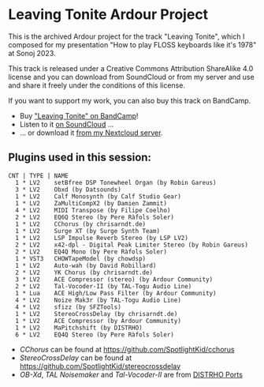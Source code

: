 # Leaving Tonite Ardour Project

This is the archived Ardour project for the track "Leaving Tonite", which I composed
for my presentation "How to play FLOSS keyboards like it's 1978" at Sonoj 2023.

This track is released under a Creative Commons Attribution ShareAlike 4.0 license and
you can download from SoundCloud or from my server and use and share it freely under 
the conditions of this license.

If you want to support my work, you can also buy this track on BandCamp.

* Buy ["Leaving Tonite" on BandCamp](https://spotlight-kyd.bandcamp.com/track/leaving-tonite-sonoj-mix)!
* Listen to it [on SoundCloud](https://soundcloud.com/spotlight-kyd/leaving-tonite) …
* … or download it [from my Nextcloud server](https://0x20.eu/nc/s/oHwRS6SGXLCosxf).


## Plugins used in this session:

```
CNT | TYPE | NAME
  1 * LV2    setBfree DSP Tonewheel Organ (by Robin Gareus)
  3 * LV2    Obxd (by Datsounds)
  1 * LV2    Calf Monosynth (by Calf Studio Gear)
  1 * LV2    ZaMultiCompX2 (by Damien Zammit)
  4 * LV2    MIDI Transpose (by Filipe Coelho)
  2 * LV2    EQ6Q Stereo (by Pere Ràfols Soler)
  1 * LV2    CChorus (by chrisarndt.de)
  1 * LV2    Surge XT (by Surge Synth Team)
  1 * LV2    LSP Impulse Reverb Stereo (by LSP LV2)
  2 * LV2    x42-dpl - Digital Peak Limiter Stereo (by Robin Gareus)
  2 * LV2    EQ4Q Mono (by Pere Ràfols Soler)
  1 * VST3   CHOWTapeModel (by chowdsp)
  1 * LV2    Auto-wah (by David Robillard)
  2 * LV2    YK Chorus (by chrisarndt.de)
  3 * LV2    ACE Compressor (stereo) (by Ardour Community)
  2 * LV2    Tal-Vocoder-II (by TAL-Togu Audio Line)
  1 * Lua    ACE High/Low Pass Filter (by Ardour Community)
  4 * LV2    Noize Mak3r (by TAL-Togu Audio Line)
  4 * LV2    sfizz (by SFZTools)
  1 * LV2    StereoCrossDelay (by chrisarndt.de)
  1 * LV2    ACE Compressor (by Ardour Community)
  1 * LV2    MaPitchshift (by DISTRHO)
  6 * LV2    EQ4Q Stereo (by Pere Ràfols Soler)
```

* *CChorus* can be found at https://github.com/SpotlightKid/cchorus
* *StereoCrossDelay* can be found at https://github.com/SpotlightKid/stereocrossdelay
* *OB-Xd*, *TAL Noisemaker*  and *Tal-Vocoder-II* are from [DISTRHO Ports](https://asb2m10.github.io/dexed/)
